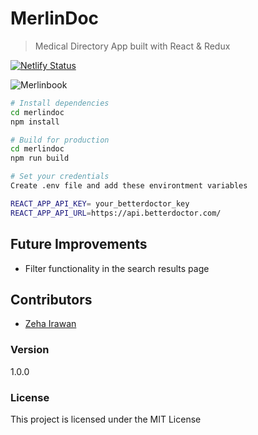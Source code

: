 # MerlinDoc

> Medical Directory App built with React & Redux

[![Netlify Status](https://api.netlify.com/api/v1/badges/538879af-2e1f-475a-9982-f47579d0bb2e/deploy-status)](https://app.netlify.com/sites/merlindoc/deploys)

![Merlinbook](https://i.imgur.com/h3CiCXH.png)

```bash
# Install dependencies
cd merlindoc
npm install

# Build for production
cd merlindoc
npm run build

# Set your credentials
Create .env file and add these environtment variables

REACT_APP_API_KEY= your_betterdoctor_key
REACT_APP_API_URL=https://api.betterdoctor.com/
```
## Future Improvements

- Filter functionality in the search results page

## Contributors

- [Zeha Irawan](https://github.com/JangkarBumi)

### Version

1.0.0

### License

This project is licensed under the MIT License